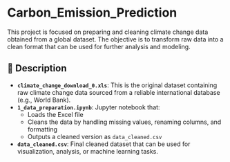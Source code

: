 # Carbon_Emission_Prediction

This project is focused on preparing and cleaning climate change data obtained from a global dataset. The objective is to transform raw data into a clean format that can be used for further analysis and modeling.

## 📌 Description

- **`climate_change_download_0.xls`**: This is the original dataset containing raw climate change data sourced from a reliable international database (e.g., World Bank).
- **`1_data_preparation.ipynb`**: Jupyter notebook that:
  - Loads the Excel file
  - Cleans the data by handling missing values, renaming columns, and formatting
  - Outputs a cleaned version as `data_cleaned.csv`
- **`data_cleaned.csv`**: Final cleaned dataset that can be used for visualization, analysis, or machine learning tasks.
